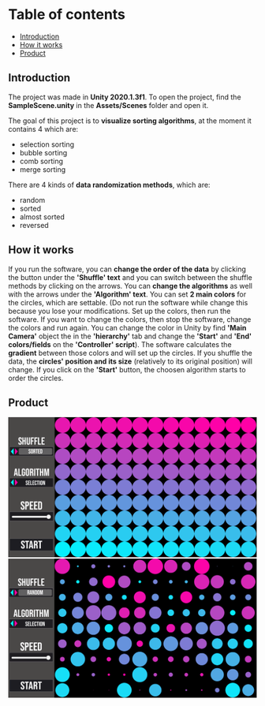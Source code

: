 # Table of contents
* [Introduction](#introduction)
* [How it works](#howitworks)
* [Product](#product)

## Introduction
The project was made in **Unity 2020.1.3f1**. To open the project, find the **SampleScene.unity** in the **Assets/Scenes** folder and open it.

The goal of this project is to **visualize sorting algorithms**, at the moment it contains 4 which are:
- selection sorting
- bubble sorting
- comb sorting
- merge sorting

There are 4 kinds of **data randomization methods**, which are:
- random
- sorted
- almost sorted
- reversed

## How it works
If you run the software, you can **change the order of the data** by clicking the button under the **'Shuffle' text** and you can switch between the shuffle methods by clicking on the arrows.
You can **change the algorithms** as well with the arrows under the **'Algorithm' text**.
You can set **2 main colors** for the circles, which are settable. (Do not run the software while change this because you lose your modifications. Set up the colors, then run the software. If you want to change the colors, then stop the software, change the colors and run again. You can change the color in Unity by find **'Main Camera'** object the in the **'hierarchy'** tab and change the **'Start'** and **'End' colors/fields** on the **'Controller' script**).
The software calculates the **gradient** between those colors and will set up the circles. If you shuffle the data, the **circles' position and its size** (relatively to its original position) will change.
If you click on the **'Start'** button, the choosen algorithm starts to order the circles.

## Product
![](https://github.com/iambackit/Visualization/blob/master/imgs/gui0.png)
![](https://github.com/iambackit/Visualization/blob/master/imgs/gui1.png)
